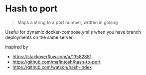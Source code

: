# Hash to port

> Maps a string to a port number, written in golang

Useful for dynamic docker-compose.yml's when you have branch deployments on the same server.

Inspired by
- https://stackoverflow.com/a/13582881
- https://github.com/mafintosh/hash-to-port
- https://github.com/watson/hash-index
